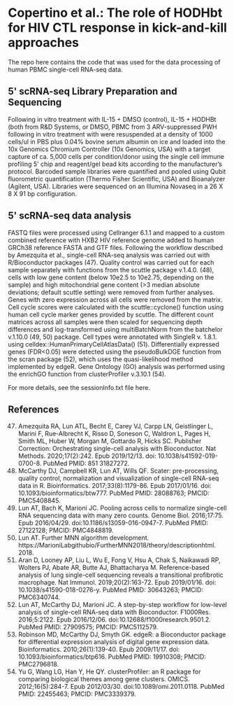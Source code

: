 # Copertino et al.: The role of HODHbt for HIV CTL response in kick-and-kill approaches

The repo here contains the code that was used for the data processing of human PBMC single-cell RNA-seq data.

## 5' scRNA-seq Library Preparation and Sequencing

Following in vitro treatment with IL-15 + DMSO (control), IL-15 + HODHBt (both from R&D Systems, or DMSO,
PBMC from 3 ARV-suppressed PWH following in vitro treatment with were resuspended at a density of 1000 cells/ul
in PBS plus 0.04% bovine serum albumin on ice and loaded into the 10x Genomics Chromium Controller (10x Genomics, USA) 
with a target capture of ca. 5,000 cells per condition/donor using the single cell immune profiling 5' chip and reagent/gel
bead kits according to the manufacturer’s protocol. Barcoded sample libraries were quantified
and pooled using Qubit fluorometric quantification (Thermo Fisher Scientific, USA) and Bioanalyzer (Agilent, USA).
Libraries were sequenced on an Illumina Novaseq in a 26 X 8 X 91 bp configuration.

## 5' scRNA-seq data analysis

FASTQ files were processed using Cellranger 6.1.1 and mapped to a custom combined reference with HXB2 HIV reference genome 
added to human GRCh38 reference FASTA and GTF files.
Following the workflow described by Amezquita et al., single-cell RNA-seq analysis was carried out with R/Bioconductor packages (47).
Quality control was carried out for each sample separately with functions from the scuttle package v.1.4.0. (48), cells with low
gene content (below 10e2.5 to 10e2.75, depending on the sample) and high mitochondrial gene content (>3 median absolute deviations; 
default scuttle setting) were removed from further analyses. Genes with zero expression across all cells were removed from the matrix. 
Cell cycle scores were calculated with the scuttle::cyclone() function using human cell cycle marker genes provided by scuttle.
The different count matrices across all samples were then scaled for sequencing depth differences and log-transformed using multiBatchNorm
from the batchelor v.1.10.0 (49, 50) package. Cell types were annotated with SingleR v. 1.8.1. using celldex::HumanPrimaryCellAtlasData() (51).
Differentially expressed genes (FDR<0.05) were detected using the pseudoBulkDGE function from the scran package (52), which uses the
quasi-likelihood method implemented by edgeR. Gene Ontology (GO) analysis was performed using the enrichGO function from
clusterProfiler v.3.10.1 (54).

For more details, see the sessionInfo.txt file here.

## References

47. Amezquita RA, Lun ATL, Becht E, Carey VJ, Carpp LN, Geistlinger L, Marini F, Rue-Albrecht K, Risso D, Soneson C, Waldron L, Pages H, Smith ML, Huber W, Morgan M, Gottardo R, Hicks SC. Publisher Correction: Orchestrating single-cell analysis with Bioconductor. Nat Methods. 2020;17(2):242. Epub 2019/12/13. doi: 10.1038/s41592-019-0700-8. PubMed PMID:
851 31827272.
48. McCarthy DJ, Campbell KR, Lun AT, Wills QF. Scater: pre-processing, quality control, normalization and visualization of single-cell RNA-seq data in R. Bioinformatics.  2017;33(8):1179-86. Epub 2017/01/16. doi: 10.1093/bioinformatics/btw777. PubMed PMID: 28088763; PMCID: PMC5408845.
49. Lun AT, Bach K, Marioni JC. Pooling across cells to normalize single-cell RNA sequencing data with many zero counts. Genome Biol. 2016;17:75. Epub 2016/04/29. doi:10.1186/s13059-016-0947-7. PubMed PMID: 27122128; PMCID: PMC4848819.
50. Lun AT. Further MNN algorithm development. https://MarioniLabgithubio/FurtherMNN2018/theory/descriptionhtml. 2018.
51. Aran D, Looney AP, Liu L, Wu E, Fong V, Hsu A, Chak S, Naikawadi RP, Wolters PJ, Abate AR, Butte AJ, Bhattacharya M. Reference-based analysis of lung single-cell sequencing reveals a transitional profibrotic macrophage. Nat Immunol. 2019;20(2):163-72. Epub 2019/01/16. doi: 10.1038/s41590-018-0276-y. PubMed PMID: 30643263; PMCID: PMC6340744.
52. Lun AT, McCarthy DJ, Marioni JC. A step-by-step workflow for low-level analysis of single-cell RNA-seq data with Bioconductor. F1000Res. 2016;5:2122. Epub 2016/12/06. doi:10.12688/f1000research.9501.2. PubMed PMID: 27909575; PMCID: PMC5112579.
53. Robinson MD, McCarthy DJ, Smyth GK. edgeR: a Bioconductor package for differential expression analysis of digital gene expression data. Bioinformatics. 2010;26(1):139-40. Epub 2009/11/17. doi: 10.1093/bioinformatics/btp616. PubMed PMID: 19910308; PMCID: PMC2796818.
54. Yu G, Wang LG, Han Y, He QY. clusterProfiler: an R package for comparing biological themes among gene clusters. OMICS. 2012;16(5):284-7. Epub 2012/03/30. doi:10.1089/omi.2011.0118. PubMed PMID: 22455463; PMCID: PMC3339379.
